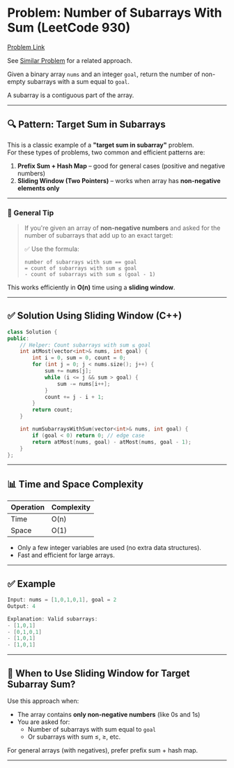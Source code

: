 # Problem: Number of Subarrays With Sum (LeetCode 930)

[Problem Link](https://leetcode.com/problems/binary-subarrays-with-sum/description/)

See [Similar Problem](./NumberOfSubArrayWithKOddNumbers.md) for a related approach.

Given a binary array `nums` and an integer `goal`, return the number of non-empty subarrays with a sum equal to `goal`.

A subarray is a contiguous part of the array.

---

## 🔍 Pattern: Target Sum in Subarrays

This is a classic example of a **"target sum in subarray"** problem.  
For these types of problems, two common and efficient patterns are:

1. **Prefix Sum + Hash Map** – good for general cases (positive and negative numbers)
2. **Sliding Window (Two Pointers)** – works when array has **non-negative elements only**

---

### 🧠 General Tip

> If you're given an array of **non-negative numbers** and asked for the number of subarrays that add up to an exact target:
>
> ✅ Use the formula:
>
> ```
> number of subarrays with sum == goal
> = count of subarrays with sum ≤ goal
> - count of subarrays with sum ≤ (goal - 1)
> ```

This works efficiently in **O(n)** time using a **sliding window**.

---

## ✅ Solution Using Sliding Window (C++)

```cpp
class Solution {
public:
    // Helper: Count subarrays with sum ≤ goal
    int atMost(vector<int>& nums, int goal) {
        int i = 0, sum = 0, count = 0;
        for (int j = 0; j < nums.size(); j++) {
            sum += nums[j];
            while (i <= j && sum > goal) {
                sum -= nums[i++];
            }
            count += j - i + 1;
        }
        return count;
    }

    int numSubarraysWithSum(vector<int>& nums, int goal) {
        if (goal < 0) return 0; // edge case
        return atMost(nums, goal) - atMost(nums, goal - 1);
    }
};
```

---

## 📊 Time and Space Complexity

| Operation     | Complexity |
|---------------|------------|
| Time          | O(n)       |
| Space         | O(1)       |

- Only a few integer variables are used (no extra data structures).
- Fast and efficient for large arrays.

---

## ✅ Example

```cpp
Input: nums = [1,0,1,0,1], goal = 2
Output: 4

Explanation: Valid subarrays:
- [1,0,1]
- [0,1,0,1]
- [1,0,1]
- [1,0,1]
```

---

## 🧠 When to Use Sliding Window for Target Subarray Sum?

Use this approach when:

- The array contains **only non-negative numbers** (like 0s and 1s)
- You are asked for:
  - Number of subarrays with sum equal to `goal`
  - Or subarrays with sum ≤, ≥, etc.

For general arrays (with negatives), prefer prefix sum + hash map.

---
